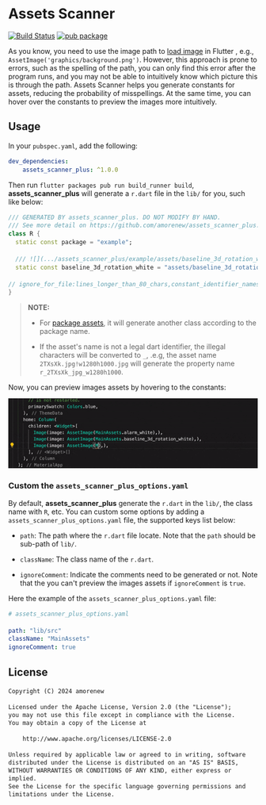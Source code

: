# Assets Scanner
[![Build Status](https://api.cirrus-ci.com/github/amorenew/assets_scanner_plus.svg)](https://cirrus-ci.com/github/amorenew/assets_scanner_plus) 
[![pub package](https://img.shields.io/pub/v/assets_scanner_plus.svg)](https://pub.dev/packages/assets_scanner_plus)

As you know, you need to use the image path to [load image](https://flutter.dev/docs/development/ui/assets-and-images#loading-images-1) in Flutter
, e.g., `AssetImage('graphics/background.png')`. However, this approach is prone to errors, such as the spelling of the path, you can only find this error after the program runs, and you may not be able to intuitively know which picture this is through the path. Assets Scanner helps you generate constants for assets, reducing the probability of misspellings. At the same time, you can hover over the constants to preview the images more intuitively.

## Usage
In your `pubspec.yaml`, add the following:
```yaml
dev_dependencies:
    assets_scanner_plus: ^1.0.0
```
Then run `flutter packages pub run build_runner build`, **assets_scanner_plus** will generate a `r.dart` file in the `lib/` for you, such like below:
```dart
/// GENERATED BY assets_scanner_plus. DO NOT MODIFY BY HAND.
/// See more detail on https://github.com/amorenew/assets_scanner_plus.
class R {
  static const package = "example";

  /// ![](.../assets_scanner_plus/example/assets/baseline_3d_rotation_white.png)
  static const baseline_3d_rotation_white = "assets/baseline_3d_rotation_white.png";

// ignore_for_file:lines_longer_than_80_chars,constant_identifier_names
}
```

> **NOTE:** 
> * For [package assets](https://flutter.dev/docs/development/ui/assets-and-images#bundling-of-package-assets), it will generate another class according to the package name.
>
> * If the asset's name is not a legal dart identifier, the illegal characters will be converted to `_`, .e.g, the asset name `2TXsXk.jpg!w1280h1000.jpg` will generate the property name `r_2TXsXk_jpg_w1280h1000`.

Now, you can preview images assets by hovering to the constants:

![](art/asset-preview.gif)

### Custom the `assets_scanner_plus_options.yaml`
By default, **assets_scanner_plus** generate the `r.dart` in the `lib/`, the class name with `R`, etc. You can custom some options by adding a `assets_scanner_plus_options.yaml` file, the supported keys list below:
* `path`: The path where the `r.dart` file locate. Note that the `path` should be sub-path of `lib/`.

* `className`: The class name of the `r.dart`.

* `ignoreComment`: Indicate the comments need to be generated or not. Note that the you can't preview the images assets if `ignoreComment` is `true`.

Here the example of the `assets_scanner_plus_options.yaml` file:
```yaml
# assets_scanner_plus_options.yaml

path: "lib/src"
className: "MainAssets"
ignoreComment: true
```

## License
    Copyright (C) 2024 amorenew

    Licensed under the Apache License, Version 2.0 (the "License");
    you may not use this file except in compliance with the License.
    You may obtain a copy of the License at

        http://www.apache.org/licenses/LICENSE-2.0

    Unless required by applicable law or agreed to in writing, software
    distributed under the License is distributed on an "AS IS" BASIS,
    WITHOUT WARRANTIES OR CONDITIONS OF ANY KIND, either express or implied.
    See the License for the specific language governing permissions and
    limitations under the License.